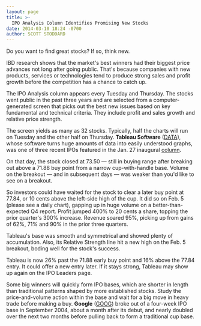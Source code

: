 ```yaml
---
layout: page
title: >-
  IPO Analysis Column Identifies Promising New Stocks
date: 2014-03-10 18:24 -0700
author: SCOTT STODDARD
---
```





Do you want to find great stocks? If so, think new.


IBD research shows that the market's best winners had their biggest price advances not long after going public. That's because companies with new products, services or technologies tend to produce strong sales and profit growth before the competition has a chance to catch up.


The IPO Analysis column appears every Tuesday and Thursday. The stocks went public in the past three years and are selected from a computer-generated screen that picks out the best new issues based on key fundamental and technical criteria. They include profit and sales growth and relative price strength.


The screen yields as many as 32 stocks. Typically, half the charts will run on Tuesday and the other half on Thursday. **Tableau Software** ([DATA](https://research.investors.com/quote.aspx?symbol=DATA)), whose software turns huge amounts of data into easily understood graphs, was one of three recent IPOs featured in the Jan. 27 inaugural [column](http://news.investors.com/investing-ipo-analysis/012714-687774-ipo-market-boasts-stocks-with-leadership-potential.htm).


On that day, the stock closed at 73.50 — still in buying range after breaking out above a 71.88 buy point from a narrow cup-with-handle base. Volume on the breakout — and in subsequent days — was weaker than you'd like to see on a breakout.


So investors could have waited for the stock to clear a later buy point at 77.84, or 10 cents above the left-side high of the cup. It did so on Feb. 5 (please see a daily chart), gapping up in huge volume on a better-than-expected Q4 report. Profit jumped 400% to 20 cents a share, topping the prior quarter's 300% increase. Revenue soared 95%, picking up from gains of 62%, 71% and 90% in the prior three quarters.


Tableau's base was smooth and symmetrical and showed plenty of accumulation. Also, its Relative Strength line hit a new high on the Feb. 5 breakout, boding well for the stock's success.


Tableau is now 26% past the 71.88 early buy point and 16% above the 77.84 entry. It could offer a new entry later. If it stays strong, Tableau may show up again on the IPO Leaders page.


Some big winners will quickly form IPO bases, which are shorter in length than traditional patterns shaped by more established stocks. Study the price-and-volume action within the base and wait for a big move in heavy trade before making a buy. **Google** ([GOOG](https://research.investors.com/quote.aspx?symbol=GOOG)) broke out of a four-week IPO base in September 2004, about a month after its debut, and nearly doubled over the next two months before pulling back to form a traditional cup base.




